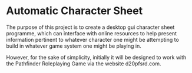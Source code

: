# Automatic Character Sheet

The purpose of this project is to create a desktop gui character sheet programme, which can interface with online resources to help present information pertinent to whatever character one might be attempting to build in whatever game system one might be playing in.

However, for the sake of simplicity, initially it will be designed to work with the Pathfinder Roleplaying Game via the website d20pfsrd.com.
